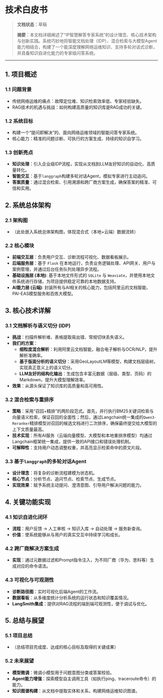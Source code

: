 # 技术白皮书

> **文档状态**：草稿
>
> **摘要**：本文档详细阐述了“IP智慧解答专家系统”的设计理念、核心技术架构与创新实践。系统巧妙地将智能文档处理（IDP）、混合检索与大模型Agent能力相结合，构建了一个能深度理解网络运维知识、支持多轮对话式诊断，并具备知识自进化能力的专家级问答系统。

---

## 1. 项目概述

### 1.1 问题背景
- 传统网络运维的痛点：故障定位难、知识检索效率低、专家经验缺失。
- RAG技术的机遇与挑战：如何构建高质量的知识库是RAG成功的关键。

### 1.2 系统目标
- 构建一个“提问即解决”的、面向网络运维领域的智能问答专家系统。
- 核心能力：精准的问题诊断、可执行的方案生成、持续的知识自学习。

### 1.3 创新亮点
- **知识处理**：引入企业级IDP流程，实现从文档到LLM友好知识的自动化、高质量转化。
- **智能交互**：基于`langgraph`构建多轮对话Agent，模拟专家进行主动追问。
- **答案质量**：通过混合检索、引用溯源和跨厂商方案生成，确保答案的精准、可信和实用。

## 2. 系统总体架构

### 2.1 架构图
- （此处嵌入系统总体架构图，体现混合式（本地+云端）数据流转）

### 2.2 核心模块
- **前端交互层**：负责用户交互、诊断流程可视化、数据看板展示。
- **后端服务层**：基于 `Flask` 在本地运行，负责业务逻辑处理、API网关、用户与案例管理，并通过后台任务队列处理异步流程。
- **基础设施层 (本地)**: 基于本地文件形式的 `SQLite` 与 `Weaviate`，并使用本地文件系统进行存储，为项目提供稳定可靠的本地数据支持。
- **AI能力层 (云端)**: 封装所有与AI相关的核心能力，包括阿里云的文档智能、PAI-EAS模型服务和百炼大模型。

## 3. 核心技术详解

### 3.1 文档解析与语义切分 (IDP)
- **挑战**：扫描件解析难、表格提取易出错、常规切块丢失语义。
- **我们的方案**：
    - **细粒度混合解析**：利用阿里云文档智能，融合电子解析与OCR/NLP，提升解析准确率。
    - **基于版面分析的语义切分**：采用GeoLayoutLM等模型，构建文档层级树，实现真正意义上的语义切分。
    - **LLM友好的结构化输出**：生成包含丰富元数据（层级、类型、页码）的Markdown，提升大模型理解效率。
- **效果**：从源头保证了知识库的高质量和高可用性。

### 3.2 混合检索与重排序
- **策略**：采用“召回+精排”的两阶段范式。首先，并行执行BM25关键词检索与向量语义检索，保证召回的全面性；然后，通过Langchain统一集成的`Qwen3-Reranker`精排模型对召回的候选文档进行二次排序，确保最终提交给大模型的上下文质量最高。
- **技术实现**：所有AI服务（云端向量模型、大模型和本地重排序模型）均通过Langchain框架统一集成，提供一致的API接口和错误处理机制。
- **可解释性**：支持用户动态调整权重，并高亮显示检索命中的原文片段。

### 3.3 基于`langgraph`的多轮对话Agent
- **设计理念**：将复杂的诊断流程建模为状态机。
- **核心节点**：分析节点、追问节点、检索节点、生成节点。
- **实现效果**：赋予系统主动提问、澄清意图、引导用户解决问题的能力。

## 4. 关键功能实现

### 4.1 知识自进化闭环
- **流程**：用户反馈 -> 人工审核 -> 知识入库 -> 自动处理 -> 服务新查询。
- **价值**：使系统能够从与用户的真实交互中持续学习和成长。

### 4.2 跨厂商解决方案生成
- **实现**：通过元数据过滤和Prompt指令注入，为不同厂商（华为、思科等）生成对应的命令语法。

### 4.3 可视化与可观测性
- **诊断路径图**：实时可视化后端Agent的工作流。
- **数据看板**：从多维度统计分析系统的运行状态和知识覆盖情况。
- **LangSmith集成**：提供对RAG流程的端到端可观测性，便于调试与优化。

## 5. 总结与展望

### 5.1 项目总结
- （总结项目完成度、达成的核心目标及取得的关键成果）

### 5.2 未来展望
- **模型微调**：微调小模型用于问题意图分类或答案校验。
- **Agent能力增强**：探索模型自主调用工具（如执行ping、traceroute命令）的能力。
- **知识图谱构建**：从文档中提取实体和关系，构建网络运维知识图谱。 